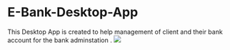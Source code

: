 # E-Bank-Desktop-App
This Desktop App is created to help management of client and their bank account for the bank adminstation .
![](https://github.com/Ramy99-dev/E-Bank-Desktop-App/blob/main/20210629-212112.gif)
